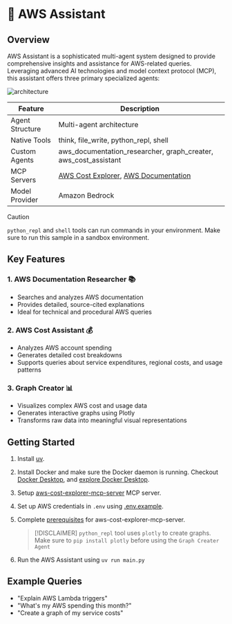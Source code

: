 # 🚀 AWS Assistant

## Overview

AWS Assistant is a sophisticated multi-agent system designed to provide comprehensive insights and assistance for AWS-related queries. Leveraging advanced AI technologies and model context protocol (MCP), this assistant offers three primary specialized agents:

![architecture](./architecure.png)

|Feature             |Description                                        |
|--------------------|---------------------------------------------------|
|Agent Structure     |Multi-agent architecture                           |
|Native Tools        |think, file_write, python_repl, shell              |
|Custom Agents       |aws_documentation_researcher, graph_creater, aws_cost_assistant|
|MCP Servers         |[AWS Cost Explorer](https://github.com/aarora79/aws-cost-explorer-mcp-server), [AWS Documentation](https://awslabs.github.io/mcp/servers/aws-documentation-mcp-server/)               |
|Model Provider      |Amazon Bedrock                                     |

> [!CAUTION]
> `python_repl` and `shell` tools can run commands in your environment. Make sure to run this sample in a sandbox environment.

## Key Features

### 1. AWS Documentation Researcher 📚

- Searches and analyzes AWS documentation
- Provides detailed, source-cited explanations
- Ideal for technical and procedural AWS queries

### 2. AWS Cost Assistant 💰

- Analyzes AWS account spending
- Generates detailed cost breakdowns
- Supports queries about service expenditures, regional costs, and usage patterns

### 3. Graph Creator 📊

- Visualizes complex AWS cost and usage data
- Generates interactive graphs using Plotly
- Transforms raw data into meaningful visual representations

## Getting Started

1. Install [uv](https://docs.astral.sh/uv/getting-started/installation/).

2. Install Docker and make sure the Docker daemon is running. Checkout [Docker Desktop](https://docs.docker.com/desktop/), and [explore Docker Desktop](https://docs.docker.com/desktop/use-desktop/).

3. Setup [aws-cost-explorer-mcp-server](https://github.com/aarora79/aws-cost-explorer-mcp-server) MCP server.

4. Set up AWS credentials in `.env` using [.env.example](./.env.example).

5. Complete [prerequisites](https://github.com/aarora79/aws-cost-explorer-mcp-server?tab=readme-ov-file#prerequisites) for aws-cost-explorer-mcp-server.

    > [!DISCLAIMER]
    > `python_repl` tool uses `plotly` to create graphs. Make sure to `pip install plotly` before using the `Graph Creater Agent`

6. Run the AWS Assistant using `uv run main.py`


## Example Queries

- "Explain AWS Lambda triggers"
- "What's my AWS spending this month?"
- "Create a graph of my service costs"
